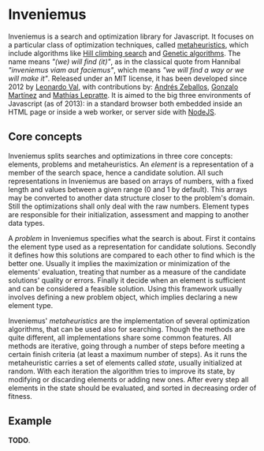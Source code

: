# Inveniemus

Inveniemus is a search and optimization library for Javascript. It focuses on a particular class of optimization techniques, called [metaheuristics](http://en.wikipedia.org/wiki/Metaheuristic), which include algorithms like [Hill climbing search](http://en.wikipedia.org/wiki/Hill_climbing) and [Genetic algorithms](http://en.wikipedia.org/wiki/Genetic_algorithm). The name means _"(we) will find (it)"_, as in the classical quote from Hannibal _"inveniemus viam aut faciemus"_, which means _"we will find a way or we will make it"_. Released under an MIT license, it has been developed since 2012 by [Leonardo Val](https://github.com/LeonardoVal), with contributions by: [Andrés Zeballos](mailto:andreszeballosjuanico@gmail.com), [Gonzalo Martínez](gonzalo.martinez@live.com) and [Mathías Lepratte](mlepratte3108@hotmail.com). It is aimed to the big three environments of Javascript (as of 2013): in a standard browser both embedded inside an HTML page or inside a web worker, or server side with [NodeJS](http://nodejs.org/). 

## Core concepts

Inveniemus splits searches and optimizations in three core concepts: elements, problems and metaheuristics. An _element_ is a representation of a member of the search space, hence a candidate solution. All such representations in Inveniemus are based on arrays of numbers, with a fixed length and values between a given range (0 and 1 by default). This arrays may be converted to another data structure closer to the problem's domain. Still the optimizations shall only deal with the raw numbers. Element types are responsible for their initialization, assessment and mapping to another data types.

A _problem_ in Inveniemus specifies what the search is about. First it contains the element type used as a representation for candidate solutions. Secondly it defines how this solutions are compared to each other to find which is the better one. Usually it implies the maximization or minimization of the elements' evaluation, treating that number as a measure of the candidate solutions' quality or errors. Finally it decide when an element is sufficient and can be considered a feasible solution. Using this framework usually involves defining a new problem object, which implies declaring a new element type.

Inveniemus' _metaheuristics_ are the implementation of several optimization algorithms, that can be used also for searching. Though the methods are quite different, all implementations share some common features. All methods are iterative, going through a number of steps before meeting a certain finish criteria (at least a maximum number of steps). As it runs the metaheuristic carries a set of elements called _state_, usually initialized at random. With each iteration the algorithm tries to improve its state, by modifying or discarding elements or adding new ones. After every step all elements in the state should be evaluated, and sorted in decreasing order of fitness.

## Example

**TODO**.
